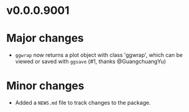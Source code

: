 # v0.0.0.9001

# Major changes

- `ggwrap` now returns a plot object with class 'ggwrap', which can be viewed or saved with `ggsave` (#1, thanks @GuangchuangYu)

# Minor changes

- Added a `NEWS.md` file to track changes to the package.

